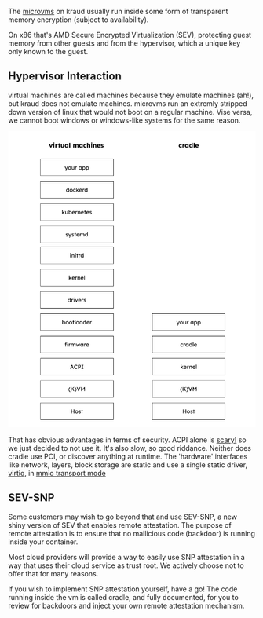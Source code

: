 The [microvms](http://127.0.0.1:8000/technology/architecture/#microvms)
on kraud usually run inside some form of transparent memory encryption (subject to availability).

On x86 that's AMD Secure Encrypted Virtualization (SEV), protecting guest memory from other guests and from the hypervisor,
which a unique key only known to the guest.



## Hypervisor Interaction

virtual machines are called machines because they emulate machines (ah!),
but kraud does not emulate machines. microvms run an extremly stripped down version of linux that would not boot
on a regular machine. Vise versa, we cannot boot windows or windows-like systems for the same reason.

![boot.png](boot.png)


That has obvious advantages in terms of security. 
ACPI alone is [scary!](https://en.wikipedia.org/wiki/Advanced_Configuration_and_Power_Interface#Security_risks) so we just decided to not use it.
It's also slow, so good riddance. Neither does cradle use PCI, or discover anything at runtime.
The 'hardware' interfaces like network, layers, block storage are static and use a single static driver,
[virtio](https://www.linux-kvm.org/page/Virtio), in [mmio transport mode](https://docs.oasis-open.org/virtio/virtio/v1.1/csprd01/virtio-v1.1-csprd01.html#x1-1440002)


## SEV-SNP

Some customers may wish to go beyond that and use SEV-SNP, a new shiny version of SEV that enables remote attestation.
The purpose of remote attestation is to ensure that no mailicious code (backdoor) is running inside your container.

Most cloud providers will provide a way to easily use SNP attestation in a way that uses their cloud service as trust root.
We actively choose not to offer that for many reasons.

If you wish to implement SNP attestation yourself, have a go! The code running inside the vm is called cradle,
and fully documented, for you to review for backdoors and inject your own remote attestation mechanism.
